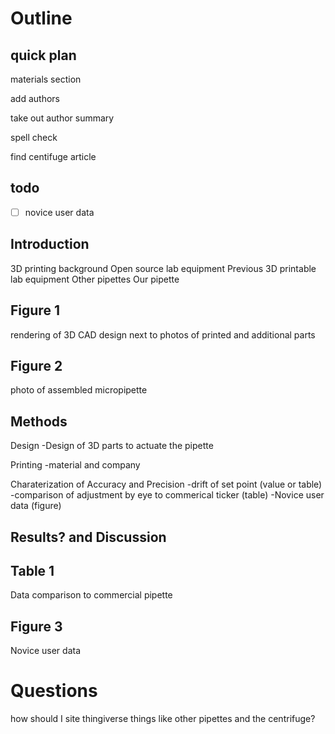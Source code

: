 Outline
======

quick plan
-----

materials section

add authors

take out author summary

spell check

find centifuge article


	

todo
---

-[ ] novice user data

Introduction
-----------

3D printing background
Open source lab equipment
Previous 3D printable lab equipment
Other pipettes
Our pipette

Figure 1
-------
rendering of 3D CAD design next to photos of printed and additional parts

Figure 2
--------
photo of assembled micropipette

Methods
-------

Design
-Design of 3D parts to actuate the pipette

Printing
-material and company

Charaterization of Accuracy and Precision
-drift of set point (value or table)
-comparison of adjustment by eye to commerical ticker (table)
-Novice user data (figure)

Results? and Discussion
-----



Table 1
--------
Data comparison to commercial pipette

Figure 3
--------
Novice user data





Questions
=======

how should I site thingiverse things like other pipettes and the centrifuge?




